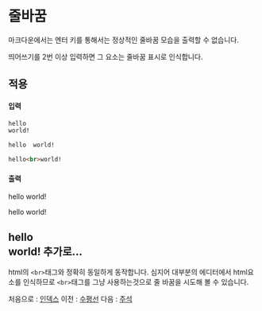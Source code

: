 줄바꿈
===
마크다운에서는 엔터 키를 통해서는 정상적인 줄바꿈 모습을 출력할 수 없습니다.

띄어쓰기를 2번 이상 입력하면 그 요소는 줄바꿈 표시로 인식합니다.

적용
---
#### 입력
``` markdown
hello
world!

hello  world!

hello<br>world!
```

#### 출력
hello
world!

hello   world!

hello<br>world!
추가로...
---
html의 `<br>`태그와 정확히 동일하게 동작합니다.
심지어 대부분의 에디터에서 html요소를 인식하므로 `<br>`태그를 그냥 사용하는것으로 줄 바꿈을 시도해 볼 수 있습니다.

처음으로 : [인덱스](0_인덱스.md)
이전 : [수평선](9_수평선.md)
다음 : [주석](11_주석.md)
